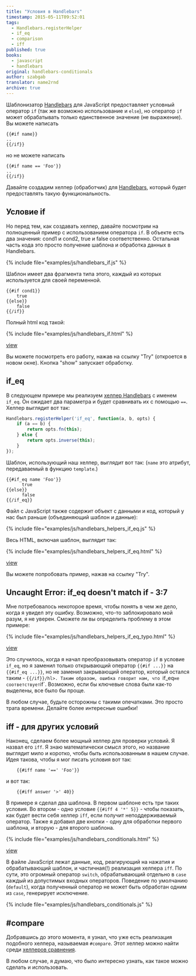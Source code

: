 ```yaml
---
title: "Условия в Handlebars"
timestamp: 2015-05-11T09:52:01
tags:
  - Handlebars.registerHelper
  - if_eq
  - comparison
  - iff
published: true
books:
  - javascript
  - handlebars
original: handlebars-conditionals
author: szabgab
translator: name2rnd
archive: true
---
```



Шаблонизатор [Handlebars](http://handlebarsjs.com/) для JavaScript предоставляет условный оператор `if` (так же возможно использование и `else`),
но оператор `if` может обрабатывать только единственное значение (не выражение). Вы можете написать

```
{{#if name}}
..
{{/if}}
```

но не можете написать

```
{{#if name == 'Foo'}}
..
{{/if}}
```

Давайте создадим хелпер (обработчик) для [Handlebars](/handlebars-helpers), который будет предоставлять такую функциональность.


## Условие if

Но перед тем, как создавать хелпер, давайте посмотрим на полноценный пример с использованием оператора `if`.
В объекте есть два значения: cond1 и cond2, true и false соответственно. Остальная часть кода это просто получение шаблона 
и обработка данных в Handlebars.

{% include file="examples/js/handlebars_if.js" %}

Шаблон имеет два фрагмента типа этого, каждый из которых используется для своей переменной.

```
{{#if cond1}}
    true
{{else}}
    false
{{/if}}
```

Полный html код такой:

{% include file="examples/js/handlebars_if.html" %}

[view](examples/js/handlebars_if.html)

Вы можете посмотреть его работу, нажав на ссылку "Try" (откроется в новом окне). Кнопка "show" запускает обработку.

## if_eq

В следующем примере мы реализуем [хелпер Handlebars](/handlebars-helpers) с именем 
`if_eq`. Он ожидает два параметра и будет сравнивать их с помощью `==`.
Хелпер выглядит вот так:

```javascript
Handlebars.registerHelper('if_eq', function(a, b, opts) {
    if (a == b) {
        return opts.fn(this);
    } else {
        return opts.inverse(this);
    }
});
```

Шаблон, использующий наш хелпер, выглядит вот так: (`name` это атрибут, передаваемый в функцию `template`.)

```
{{#if_eq name 'Foo'}}
      true
{{else}}
      false
{{/if_eq}}
```

Файл с JavaScript также содержит объект с данными и код, который у нас был раньше (объединяющий шаблон и данные):

{% include file="examples/js/handlebars_helpers_if_eq.js" %}

Весь HTML, включая шаблон, выглядит так:

{% include file="examples/js/handlebars_helpers_if_eq.html" %}

[view](examples/js/handlebars_helpers_if_eq.html)

Вы можете попробовать пример, нажав на ссылку "Try".

## Uncaught Error: if_eq doesn't match if - 3:7

Мне потребовалось некоторое время, чтобы понять в чем же дело, когда я увидел эту ошибку.
Возможно, что-то заблокировало мой разум, я не уверен. Сможете ли вы определить проблему в этом примере:

{% include file="examples/js/handlebars_helpers_if_eq_typo.html" %}

[view](examples/js/handlebars_helpers_if_eq_typo.html)

Это случилось, когда я начал преобразовывать оператор `if` в условие `if_eq`, но я заменил только открывающий оператор
`{{#if ...}}` на `{{#if_eq ...}}`, но не заменил закрывающий оператор, который остался таким - `{{/if}}/hl>.
Таким образом, ошибка говорит нам, что `if_eq` не соответствует `if`. Возможно, если бы ключевые слова были как-то выделены,
все было бы проще. 

В любом случае, будьте осторожны с такими опечатками. Это просто трата времени. Делайте более интересные ошибки!

## iff - для других условий

Наконец, сделаем более мощный хелпер для проверки условий. Я назвал его `iff`. Я знаю математически смысл этого,
но название выглядит мило и коротко, чтобы быть использованным в нашем случае. Идея такова, чтобы я мог писать условия вот так: 

```
    {{#iff name '==' 'Foo'}}
```

и вот так:

```
    {{#iff answer '>' 40}}
```

В примере я сделал два шаблона. В первом шаблоне есть три таких условия.
Во втором - одно условие `{{#iff 4 '*' 5}}` - чтобы показать, как будет вести себя 
хелпер `iff`, если получит неподдерживаемый оператор. Также я добавил две кнопки - одну для 
обработки первого шаблона, и вторую - для второго шаблона.

{% include file="examples/js/handlebars_conditionals.html" %}

[view](examples/js/handlebars_conditionals.html)

В файле JavaScript лежат данные, код, реагирующий на нажатия и обрабатывающий шаблон, и частичная(!) реализация хелпера `iff`. 
По сути, это огромный оператор `switch`, обрабатывающий отдельно в `case` каждый из допустимых входных операторов.
Поведение по умолчанию (`default`), когда полученный оператор не может быть обработан одним из `case`, 
генерирует исключение.

{% include file="examples/js/handlebars_conditionals.js" %}

## #compare

Добравшись до этого момента, я узнал, что уже есть реализация подобного хелпера, называемая `#compare`.
Этот хелпер можно найти среди [хелперов сравнения](http://assemble.io/helpers/helpers-comparison.html).

В любом случае, я думаю, что было интересно узнать, как такое можно сделать и использовать.

